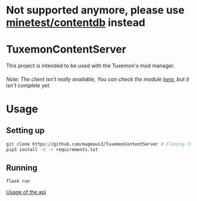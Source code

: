 # Not supported anymore, please use [minetest/contentdb](https://github.com/minetest/contentdb) instead
# TuxemonContentServer
This project is intended to be used with the Tuxemon's mod manager.
###### Note: The client isn't really available, You can check the module [here](https://github.com/vXtreniusX/Tuxemon/blob/mod-managment/tuxemon/mod_manager.py), but it isn't complete yet.


# Usage
Setting up
-------------
```bash
git clone https://github.com/magmaus3/TuxemonContentServer # Cloning the repository
pip3 install -U -r requirements.txt
```

Running
-----------
```
flask run
```

[Usage of the api](/USAGE.md)
